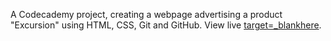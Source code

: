 A Codecademy project, creating a webpage advertising a product "Excursion" using HTML, CSS, Git and GitHub. View live <a href="downloadexcursion.netlify.app" >target=_blankhere<a/>.
